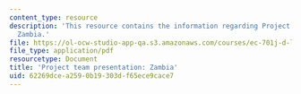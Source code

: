 ```yaml
---
content_type: resource
description: 'This resource contains the information regarding Project team presentation:
  Zambia.'
file: https://ol-ocw-studio-app-qa.s3.amazonaws.com/courses/ec-701j-d-lab-i-development-fall-2009/62269dcea2590b19303df65ece9cace7_MITEC_701JF09_proj_zambia.pdf
file_type: application/pdf
resourcetype: Document
title: 'Project team presentation: Zambia'
uid: 62269dce-a259-0b19-303d-f65ece9cace7
---
```

